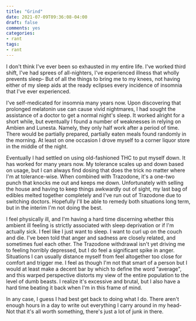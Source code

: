 ```yaml
---
title: "Grind"
date: 2021-07-09T09:36:08-04:00
draft: false
comments: yes
categories:
- rant
tags:
- rant
---
```


I don't think I've ever been so exhausted in my entire life. I've worked third shift, I've had sprees of all-nighters, I've experienced illness that wholly prevents sleep- But of all the things to bring me to my knees, not having either of my sleep aids at the ready eclipses every incidence of insomnia that I've ever experienced.

I've self-medicated for insomnia many years now. Upon discovering that prolonged melatonin use can cause vivid nightmares, I had sought the assistance of a doctor to get a normal night's sleep. It worked alright for a short while, but eventually I found a number of weaknesses in relying on Ambien and Lunesta. Namely, they only half work after a period of time. There would be partially prepared, partially eaten meals found randomly in the morning. At least on one occasion I drove myself to a corner liquor store in the middle of the night. 

Eventually I had settled on using old-fashioned THC to put myself down. It has worked for many years now. My tolerance scales up and down based on usage, but I can always find dosing that does the trick no matter where I'm at tolerance-wise. When combined with Trazodone, it's a one-two punch that knocks me out and keeps me down. Unfortunately with selling the house and having to keep things awkwardly out of sight, my last bag of edibles melted together completely and I've run out of Trazodone due to switching doctors. Hopefully I'll be able to remedy both situations long term, but in the interim I'm not doing the best.

I feel physically ill, and I'm having a hard time discerning whether this ambient ill feeling is strictly associated with sleep deprivation or if I'm actually sick. I feel like I just want to sleep. I want to curl up on the couch and die. I've been told that anger and sadness are closely related, and sometimes fuel each other. The Trazodone withdrawal isn't yet driving me to feeling horribly depressed, but I do feel a significant spike in anger. Situations I can usually distance myself from feel altogether too close for comfort and trigger me. I feel as though I'm not that smart of a person but I would at least make a decent bar by which to define the word "average", and this warped perspective distorts my view of the entire population to the level of dumb beasts. I realize it's excessive and brutal, but I also have a hard time beating it back when I'm in this frame of mind.

In any case, I guess I had best get back to doing what I do. There aren't enough hours in a day to write out everything I carry around in my head- Not that it's all worth something, there's just a lot of junk in there.
